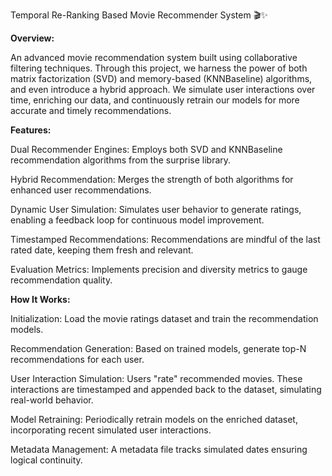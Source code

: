 Temporal Re-Ranking Based Movie Recommender System 🎬✨

**Overview:**

An advanced movie recommendation system built using collaborative filtering techniques. Through this project, we harness the power of both matrix factorization (SVD) and memory-based (KNNBaseline) algorithms, and even introduce a hybrid approach. We simulate user interactions over time, enriching our data, and continuously retrain our models for more accurate and timely recommendations.

**Features:**

Dual Recommender Engines: Employs both SVD and KNNBaseline recommendation algorithms from the surprise library.

Hybrid Recommendation: Merges the strength of both algorithms for enhanced user recommendations.

Dynamic User Simulation: Simulates user behavior to generate ratings, enabling a feedback loop for continuous model improvement.

Timestamped Recommendations: Recommendations are mindful of the last rated date, keeping them fresh and relevant.

Evaluation Metrics: Implements precision and diversity metrics to gauge recommendation quality.

**How It Works:**

Initialization: Load the movie ratings dataset and train the recommendation models.

Recommendation Generation: Based on trained models, generate top-N recommendations for each user.

User Interaction Simulation: Users "rate" recommended movies. These interactions are timestamped and appended back to the dataset, simulating real-world behavior.

Model Retraining: Periodically retrain models on the enriched dataset, incorporating recent simulated user interactions.

Metadata Management: A metadata file tracks simulated dates ensuring logical continuity.
